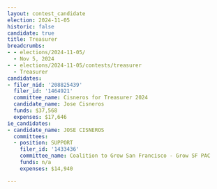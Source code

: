 ```yaml
---
layout: contest_candidate
election: 2024-11-05
historic: false
candidate: true
title: Treasurer
breadcrumbs:
- - elections/2024-11-05/
  - Nov 5, 2024
- - elections/2024-11-05/contests/treasurer
  - Treasurer
candidates:
- filer_nid: '208825439'
  filer_id: '1464921'
  committee_name: Cisneros for Treasurer 2024
  candidate_name: Jose Cisneros
  funds: $37,568
  expenses: $17,646
ie_candidates:
- candidate_name: JOSE CISNEROS
  committees:
  - position: SUPPORT
    filer_id: '1433436'
    committee_name: Coalition to Grow San Francisco - Grow SF PAC
    funds: n/a
    expenses: $14,940

---
```

